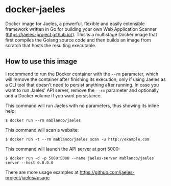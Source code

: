 # docker-jaeles

Docker image for Jaeles, a powerful, flexible and easily extensible framework written in Go for building your own Web Application Scanner (<https://jaeles-project.github.io/>). This is a multistage Docker image that first compiles the Golang source code and then builds an image from scratch that hosts the resulting executable.

## How to use this image

I recommend to run the Docker container with the `--rm` parameter, which will remove the container after finishing its execution, only if using Jaeles as a CLI tool that doesn't need to persist anything after running. In case you want to run Jaeles' API server, remove the `--rm` parameter and optionally add a Docker volume if you want persistance.

This command will run Jaeles with no parameters, thus showing its inline help:

    $ docker run --rm mablanco/jaeles

This command will scan a website:

    $ docker run -t --rm mablanco/jaeles scan -u http://example.com

This command will launch the API server at port 5000:

    $ docker run -d -p 5000:5000 --name jaeles-server mablanco/jaeles server --host 0.0.0.0

There are more usage examples at <https://github.com/jaeles-project/jaeles#usage>
